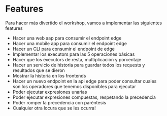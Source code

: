 # Features

Para hacer más divertido el workshop, vamos a implementar las siguientes features

- Hacer una web aap para consumir el endpoint edge
- Hacer una mobile app para consumir el endpoint edge
- Hacer un CLI para consumir el endpoint de edge
- Implementar los executors para las 5 operaciones básicas
- Hacer que los executors de resta, multiplicación y porcentaje
- Hacer un servicio de historia para guardar todos los requests y resultados que se dieron
- Mostrar la historia en los frontends
- Hacer un nuevo endpoint en la api edge para poder consultar cuales son los operadores que tenemos disponibles para ejecutar
- Poder ejecutar expresiones unarias
- Poder ejecutar expresiones compuestas, respetando la precedencia
- Poder romper la precedencia con paréntesis
- Cualquier otra locura que se les ocurra!